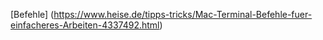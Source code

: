 [Befehle] (https://www.heise.de/tipps-tricks/Mac-Terminal-Befehle-fuer-einfacheres-Arbeiten-4337492.html)
